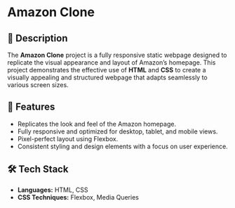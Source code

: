 # Amazon Clone

## 📄 Description
The **Amazon Clone** project is a fully responsive static webpage designed to replicate the visual appearance and layout of Amazon’s homepage. This project demonstrates the effective use of **HTML** and **CSS** to create a visually appealing and structured webpage that adapts seamlessly to various screen sizes.

## 🌟 Features
- Replicates the look and feel of the Amazon homepage.
- Fully responsive and optimized for desktop, tablet, and mobile views.
- Pixel-perfect layout using Flexbox.
- Consistent styling and design elements with a focus on user experience.

## 🛠️ Tech Stack
- **Languages:** HTML, CSS
- **CSS Techniques:** Flexbox, Media Queries
